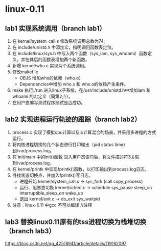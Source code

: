 # linux-0.11

## lab1 实现系统调用（branch lab1）
1. 在 kernel/system_call.s 修改系统调用总数为74。
2. 在 include/unistd.h 中添加宏，指明调用函数表定位。
3. 在 include/linux/sys.h 中写入两个函数（sys_iam, sys_whoami）函数定义。并在其后的函数表增加两个新函数。
4. 新增 kernel/who.c 实现两个系统调用。 
5. 修改makefile 
    - OBJS 增加who的依赖（who.o）
    - Dependencies中增加 who.s 和 who.o的依赖产生条件。
6. make 执行./run 进入linux子系统，在/usr/include/unistd.h中增加iam 和 whoami 的宏定义（同第2点）。
7. 在用户态编写测试程序测试是否成功。

## lab2 实现进程运行轨迹的跟踪（branch lab2）
1. process.c 实现了模拟cpu计算以及io计算混合的场景，并采用多进程的方式运行。
2. 将内核进程切换的几个状态进行打印输出（pid status time）到/var/process.log。
3. 在 init/main 中的init()函数 进入用户态语句后，将文件描述符3关联到/var/process.log。
4. 在 kernel/printk 中实现fprintk()函数，以打印输出到process.log日志。
5. 寻找状态切换点，并加入fprintk()写日志。
    - 进程开始 kernel/system_call.s -> sys_fork (call copy_process) 
    - 运行、阻塞态切换 kernel/sched.c -> schedule sys_pause sleep_on interruptible_sleep_on wake_up
    - 退出 kernel/exit.c -> do_exit sys_waitpid
6. 注意：linux-0.11 中gcc 不可以编译 //注释

## lab3 替换linux0.11原有的tss进程切换为栈堆切换（branch lab3）

https://blog.csdn.net/qq_42518941/article/details/119182097
